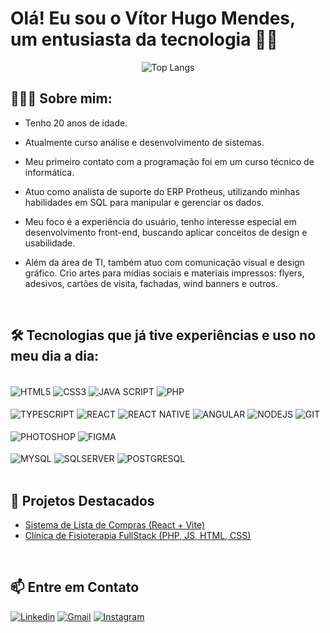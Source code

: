 # Olá! Eu sou o Vítor Hugo Mendes, um entusiasta da tecnologia ✌🏼 

<div  align="center">

![Top Langs](https://github-readme-stats.vercel.app/api/top-langs/?username=vh-mendes&layout=compact)

</div>




## 👨🏻‍💻 Sobre mim:

- Tenho 20 anos de idade. 

- Atualmente curso análise e desenvolvimento de sistemas.
- Meu primeiro contato com a programação foi em um curso técnico de informática.
- Atuo como analista de suporte do ERP Protheus, utilizando minhas habilidades em SQL para manipular e gerenciar os dados. 
- Meu foco é a experiência do usuário, tenho interesse especial em desenvolvimento front-end, buscando aplicar conceitos de design e usabilidade. 
- Além da área de TI, também atuo com comunicação visual e design gráfico. Crio artes para mídias sociais e materiais impressos: flyers, adesivos, cartões de visita, fachadas, wind banners e outros.

<br>

## 🛠️ Tecnologias que já tive experiências e uso no meu dia a dia:

<div style="display: inline_block, align-items:center" ><br/>
    <img align= "center" alt= "HTML5" src="https://img.shields.io/badge/HTML5-E34F26?style=for-the-badge&logo=html5&logoColor=white" />
    <img align= "center" alt= "CSS3" src="https://img.shields.io/badge/CSS3-1572B6?style=for-the-badge&logo=css3&logoColor=white" />
    <img align= "center" alt= "JAVA SCRIPT" src="https://img.shields.io/badge/JavaScript-F7DF1E?style=for-the-badge&logo=javascript&logoColor=black" />
    <img align= "center" alt= "PHP" src="https://img.shields.io/badge/PHP-777BB4?style=for-the-badge&logo=php&logoColor=white" /> <br><br>
    <img align= "center" alt= "TYPESCRIPT" src="https://img.shields.io/badge/TypeScript-007ACC?style=for-the-badge&logo=typescript&logoColor=white" />
    <img align= "center" alt= "REACT" src="https://img.shields.io/badge/React-20232A?style=for-the-badge&logo=react&logoColor=61DAFB" /> 
    <img align= "center" alt= "REACT NATIVE" src="https://img.shields.io/badge/React_Native-20232A?style=for-the-badge&logo=react&logoColor=61DAFB" />
    <img align="center" alt="ANGULAR" src="https://img.shields.io/badge/Angular-DD0031?style=for-the-badge&logo=angular&logoColor=white" />
    <img align="center" alt="NODEJS" src="https://img.shields.io/badge/Node.js-43853D?style=for-the-badge&logo=node.js&logoColor=white" />
    <img align= "center" alt= "GIT" src="https://img.shields.io/badge/GIT-E44C30?style=for-the-badge&logo=git&logoColor=white">
    <br><br>
    <img align= "center" alt= "PHOTOSHOP" src="https://img.shields.io/badge/Adobe%20Photoshop-31A8FF?style=for-the-badge&logo=Adobe%20Photoshop&logoColor=black" />
    <img align= "center" alt= "FIGMA" src="https://img.shields.io/badge/Figma-F24E1E?style=for-the-badge&logo=figma&logoColor=white" /> <br><br>
    <img align= "center" alt= "MYSQL" src="https://img.shields.io/badge/MySQL-005C84?style=for-the-badge&logo=mysql&logoColor=white" />
    <img align= "center" alt= "SQLSERVER" src="https://img.shields.io/badge/Microsoft_SQL_Server-CC2927?style=for-the-badge&logo=microsoft-sql-server&logoColor=white" />
    <img align= "center" alt= "POSTGRESQL" src="https://img.shields.io/badge/PostgreSQL-316192?style=for-the-badge&logo=postgresql&logoColor=white" />
    
</div>
<br>

## 📂 Projetos Destacados
-  [Sistema de Lista de Compras (React + Vite)](https://github.com/vh-mendes/shoppingList)
-  [Clínica de Fisioterapia FullStack (PHP, JS, HTML, CSS)](https://github.com/vh-mendes/clinicMotivare)


<br>

## 📫 Entre em Contato
[![Linkedin](https://img.shields.io/badge/LinkedIn-0077B5?style=for-the-badge&logo=linkedin&logoColor=white)](https://www.linkedin.com/in/v%C3%ADtor-hugo-mendes-163a91336/?trk=opento_sprofile_topcard)
[![Gmail](https://img.shields.io/badge/Gmail-D14836?style=for-the-badge&logo=gmail&logoColor=white)](mailto:vitorhugomendes995@gmail.com)
[![Instagram](https://img.shields.io/badge/Instagram-E4405F?style=for-the-badge&logo=instagram&logoColor=white)](https://www.instagram.com/vh_mendes)
